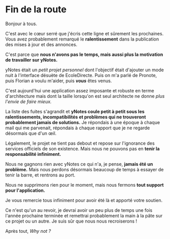 
# Fin de la route

Bonjour à tous. 

C'est avec le cœur serré que j'écris cette ligne et sûrement les prochaines. Vous avez probablement remarqué le **ralentissement** dans la publication des mises à jour et des annonces. 

C'est parce que **nous n'avons pas le temps, mais aussi plus la motivation de travailler sur yNotes.**

yNotes était un *petit projet personnel* dont l'objectif était d'ajouter un mode nuit à l'interface désuète de EcoleDirecte. Puis on m'a parlé de Pronote, puis Florian a voulu m'aider, puis ***vous*** êtes venus.

C'est aujourd'hui une application assez imposante et robuste en terme d'architecture mais dont la taille lorsqu'on est seul architecte ne donne *plus l'envie de faire mieux.*

La liste des fuites s'agrandit et **yNotes coule petit à petit sous les ralentissements, incompatibilités et problèmes qui ne trouveront probablement jamais de solutions.** Je répondais à une époque à chaque mail qui me parvenait, répondais à chaque rapport que je ne regarde désormais que d'un œil. 

Légalement, le projet ne tient pas debout et repose sur l'ignorance des services officiels de son existence. Mais nous ne pouvons pas en **tenir la responsabilité infiniment.**

Nous ne gagnons rien avec yNotes ce qui n'a, je pense, **jamais été un problème.** Mais nous perdons désormais beaucoup de temps à essayer de tenir la barre, et rentrons au port. 

Nous ne supprimons rien pour le moment, mais nous fermons **tout support pour l'application.**

Je vous remercie tous infiniment pour avoir été là et apporté votre soutien.

Ce n'est qu'un au revoir, je devrai avoir un peu plus de temps une fois l'année prochaine terminée et remettrai probablement la main à la pâte sur ce projet ou un autre. Je suis sûr que nous nous recroiserons !

Après tout, *Why not ?*

